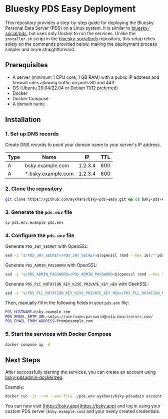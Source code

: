 # Bluesky PDS Easy Deployment

This repository provides a step-by-step guide for deploying the Bluesky Personal Data Server (PDS) on a Linux system.
It is similar to [bluesky-social/pds](https://github.com/bluesky-social/pds), but uses only Docker to run the services.
Unlike the `installer.sh` script in the [bluesky-social/pds](https://github.com/bluesky-social/pds) repository, this setup relies solely on the commands provided below, making the deployment process simpler and more straightforward.

## Prerequisites

- A server (minimum 1 CPU core, 1 GB RAM) with a public IP address and firewall rules allowing traffic on ports 80 and 443
- OS (Ubuntu 20.04/22.04 or Debian 11/12 preferred)
- Docker
- Docker Compose
- A domain name

## Installation

### 1. Set up DNS records

Create DNS records to point your domain name to your server's IP address.

| Type | Name                | IP      | TTL |
| ---- | ------------------- | ------- | --- |
| A    | bsky.example.com    | 1.2.3.4 | 600 |
| A    | \*.bsky.example.com | 1.2.3.4 | 600 |

### 2. Clone the repository

```sh
git clone https://github.com/aykhans/bsky-pds-easy.git && cd bsky-pds-easy
```

### 3. Generate the `pds.env` file

```sh
cp pds.env.example pds.env
```

### 4. Configure the `pds.env` file

Generate `PDS_JWT_SECRET` with OpenSSL:

```sh
sed -i "s/PDS_JWT_SECRET=/PDS_JWT_SECRET=$(openssl rand --hex 16)/" pds.env
```

Generate `PDS_ADMIN_PASSWORD` with OpenSSL:

```sh
sed -i "s/PDS_ADMIN_PASSWORD=/PDS_ADMIN_PASSWORD=$(openssl rand --hex 16)/" pds.env
```

Generate `PDS_PLC_ROTATION_KEY_K256_PRIVATE_KEY_HEX` with OpenSSL:

```sh
sed -i "s/PDS_PLC_ROTATION_KEY_K256_PRIVATE_KEY_HEX=/PDS_PLC_ROTATION_KEY_K256_PRIVATE_KEY_HEX=$(openssl ecparam --name secp256k1 --genkey --noout --outform DER | tail --bytes=+8 | head --bytes=32 | xxd --plain --cols 32)/" pds.env
```

Then, manually fill in the following fields in your `pds.env` file:

```sh
PDS_HOSTNAME=bsky.example.com
PDS_EMAIL_SMTP_URL=smtps://username:password@smtp.emailserver.com/
PDS_EMAIL_FROM_ADDRESS=from@example.com
```

### 5. Start the services with Docker Compose

```sh
docker compose up -d
```

## Next Steps

After successfully starting the services, you can create an account using [bsky-pdsadmin-dockerized](https://github.com/aykhans/bsky-pdsadmin-dockerized).

Example:

```sh
docker run -it --rm --env-file ./pds.env aykhans/bsky-pdsadmin account create
```

You can now visit [https://bsky.app](https://bsky.app) and log in using your custom PDS server (`bsky.example.com`) and your newly created credentials.
